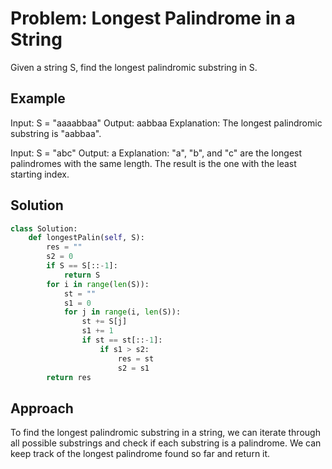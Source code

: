 # Problem: Longest Palindrome in a String

Given a string S, find the longest palindromic substring in S.

## Example

Input: S = "aaaabbaa"
Output: aabbaa
Explanation: The longest palindromic substring is "aabbaa".

Input: S = "abc"
Output: a
Explanation: "a", "b", and "c" are the longest palindromes with the same length. The result is the one with the least starting index.

## Solution

```python
class Solution:
    def longestPalin(self, S):
        res = ""
        s2 = 0
        if S == S[::-1]:
            return S
        for i in range(len(S)):
            st = ""
            s1 = 0
            for j in range(i, len(S)):
                st += S[j]
                s1 += 1
                if st == st[::-1]:
                    if s1 > s2:
                        res = st
                        s2 = s1
        return res
```
## Approach

To find the longest palindromic substring in a string, we can iterate through all possible substrings and check if each substring is a palindrome. We can keep track of the longest palindrome found so far and return it.